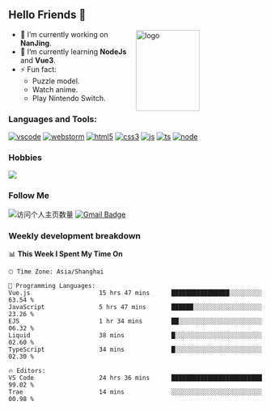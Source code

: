 ## Hello Friends 👋

<img src="https://github-readme-stats.vercel.app/api?username=Eugeniocode&show_icons=true&theme=vue" alt="logo" height="160" align="right" width="50%" />

- 🔭 I’m currently working on **NanJing**.
- 🌱 I’m currently learning **NodeJs** and **Vue3**.
- ⚡ Fun fact: 
  - Puzzle model.
  - Watch anime.
  - Play Nintendo Switch.



### Languages and Tools:

[![vscode](https://img.shields.io/badge/Visual%20Studio%20Code-blue?style=flat-square&logo=visualstudiocode&logoColor=ffffff)]()
[![webstorm](https://img.shields.io/badge/webstorm-528DD7?style=flat-square&logo=webstorm&logoColor=#ffffff)]()
[![html5](https://img.shields.io/badge/-HTML5-F16528?style=flat-square&logo=html5&logoColor=ffffff)]()
[![css3](https://img.shields.io/badge/-CSS3-3699D5?style=flat-square&logo=css3&logoColor=ffffff)]()
[![js](https://img.shields.io/badge/-Javascript-F0DA50?style=flat-square&logo=javascript&logoColor=ffffff)]()
[![ts](https://img.shields.io/badge/-Typescript-083061?style=flat-square&logo=typescript&logoColor=ffffff)]()
[![node](https://img.shields.io/badge/-Node.js-80BD00?style=flat-square&logo=nodedotjs&logoColor=ffffff)]()


### Hobbies

![](https://img.shields.io/badge/-Nintendo%20Switch-e60012?style=flat-square&logo=nintendo%20switch&logoColor=ffffff)

### Follow Me
![访问个人主页数量](https://komarev.com/ghpvc/?username=Eugeniocode&color=blue)
[![Gmail Badge](https://img.shields.io/badge/mail-eugeniocode@yeah.net-blue?style=flat&logo=Gmail&logoColor=white&link=mailto:eugeniocode@yeah.net)](mailto:eugeniocode@yeah.net)


### Weekly development breakdown
<!--START_SECTION:waka-->
📊 **This Week I Spent My Time On** 

```text
🕑︎ Time Zone: Asia/Shanghai

💬 Programming Languages: 
Vue.js                   15 hrs 47 mins      ████████████████░░░░░░░░░   63.54 % 
JavaScript               5 hrs 47 mins       ██████░░░░░░░░░░░░░░░░░░░   23.26 % 
EJS                      1 hr 34 mins        ██░░░░░░░░░░░░░░░░░░░░░░░   06.32 % 
Liquid                   38 mins             █░░░░░░░░░░░░░░░░░░░░░░░░   02.60 % 
TypeScript               34 mins             █░░░░░░░░░░░░░░░░░░░░░░░░   02.30 % 

🔥 Editors: 
VS Code                  24 hrs 36 mins      █████████████████████████   99.02 % 
Trae                     14 mins             ░░░░░░░░░░░░░░░░░░░░░░░░░   00.98 % 
```


<!--END_SECTION:waka-->

